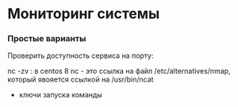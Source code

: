 # Мониторинг системы

### Простые варианты

Проверить доступность сервиса на порту:

nc -zv <ip adress> <port> : в centos 8 nc - это ссылка на файл   /etc/alternatives/nmap, который явояется ссылкой на /usr/bin/ncat

- ключи запуска команды
